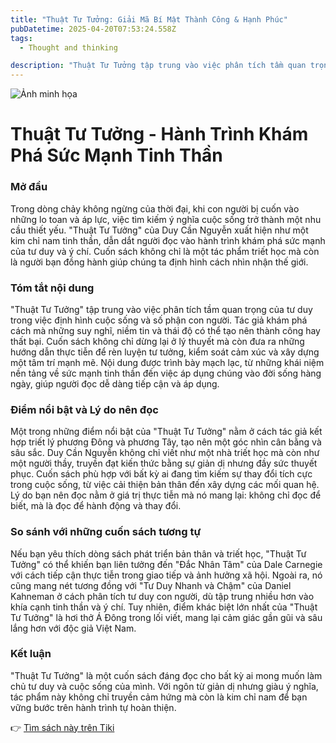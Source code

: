 ```yaml
---
title: "Thuật Tư Tưởng: Giải Mã Bí Mật Thành Công & Hạnh Phúc"
pubDatetime: 2025-04-20T07:53:24.558Z
tags:
  - Thought and thinking

description: "Thuật Tư Tưởng tập trung vào việc phân tích tầm quan trọng của tư duy trong việc định hình cuộc sống và số phận con người. Tác giả khám phá cách mà những suy nghĩ, niềm tin và thái độ có thể tạo nên thành công hay thất bại"
---
```


![Ảnh minh họa](https://external-content.duckduckgo.com/iu/?u=https%3A%2F%2Fi.ytimg.com%2Fvi%2FGegNgcmrQY8%2Fmaxresdefault.jpg&f=1&nofb=1&ipt=1a73d7975afe99cee56120f7a7ac016661be0bee9ca6ca793b09775570c17ec6) 

 # Thuật Tư Tưởng - Hành Trình Khám Phá Sức Mạnh Tinh Thần

<h3>Mở đầu</h3>
Trong dòng chảy không ngừng của thời đại, khi con người bị cuốn vào những lo toan và áp lực, việc tìm kiếm ý nghĩa cuộc sống trở thành một nhu cầu thiết yếu. "Thuật Tư Tưởng" của Duy Cần Nguyễn xuất hiện như một kim chỉ nam tinh thần, dẫn dắt người đọc vào hành trình khám phá sức mạnh của tư duy và ý chí. Cuốn sách không chỉ là một tác phẩm triết học mà còn là người bạn đồng hành giúp chúng ta định hình cách nhìn nhận thế giới.

<h3>Tóm tắt nội dung</h3>
"Thuật Tư Tưởng" tập trung vào việc phân tích tầm quan trọng của tư duy trong việc định hình cuộc sống và số phận con người. Tác giả khám phá cách mà những suy nghĩ, niềm tin và thái độ có thể tạo nên thành công hay thất bại. Cuốn sách không chỉ dừng lại ở lý thuyết mà còn đưa ra những hướng dẫn thực tiễn để rèn luyện tư tưởng, kiểm soát cảm xúc và xây dựng một tâm trí mạnh mẽ. Nội dung được trình bày mạch lạc, từ những khái niệm nền tảng về sức mạnh tinh thần đến việc áp dụng chúng vào đời sống hàng ngày, giúp người đọc dễ dàng tiếp cận và áp dụng.

<h3>Điểm nổi bật và Lý do nên đọc</h3>
Một trong những điểm nổi bật của "Thuật Tư Tưởng" nằm ở cách tác giả kết hợp triết lý phương Đông và phương Tây, tạo nên một góc nhìn cân bằng và sâu sắc. Duy Cần Nguyễn không chỉ viết như một nhà triết học mà còn như một người thầy, truyền đạt kiến thức bằng sự giản dị nhưng đầy sức thuyết phục. Cuốn sách phù hợp với bất kỳ ai đang tìm kiếm sự thay đổi tích cực trong cuộc sống, từ việc cải thiện bản thân đến xây dựng các mối quan hệ. Lý do bạn nên đọc nằm ở giá trị thực tiễn mà nó mang lại: không chỉ đọc để biết, mà là đọc để hành động và thay đổi.

<h3>So sánh với những cuốn sách tương tự</h3>
Nếu bạn yêu thích dòng sách phát triển bản thân và triết học, "Thuật Tư Tưởng" có thể khiến bạn liên tưởng đến "Đắc Nhân Tâm" của Dale Carnegie với cách tiếp cận thực tiễn trong giao tiếp và ảnh hưởng xã hội. Ngoài ra, nó cũng mang nét tương đồng với "Tư Duy Nhanh và Chậm" của Daniel Kahneman ở cách phân tích tư duy con người, dù tập trung nhiều hơn vào khía cạnh tinh thần và ý chí. Tuy nhiên, điểm khác biệt lớn nhất của "Thuật Tư Tưởng" là hơi thở Á Đông trong lối viết, mang lại cảm giác gần gũi và sâu lắng hơn với độc giả Việt Nam.

<h3>Kết luận</h3>
"Thuật Tư Tưởng" là một cuốn sách đáng đọc cho bất kỳ ai mong muốn làm chủ tư duy và cuộc sống của mình. Với ngôn từ giản dị nhưng giàu ý nghĩa, tác phẩm này không chỉ truyền cảm hứng mà còn là kim chỉ nam để bạn vững bước trên hành trình tự hoàn thiện.

👉 [Tìm sách này trên Tiki](https://tiki.vn/search?q=Thu%E1%BA%ADt%20t%C6%B0%20t%C6%B0%E1%BB%9Fng)
